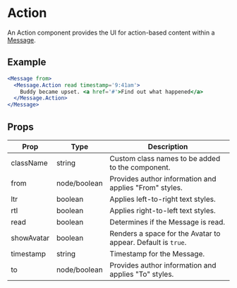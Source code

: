 # Action

An Action component provides the UI for action-based content within a [Message](./Message.md).


## Example

```jsx
<Message from>
  <Message.Action read timestamp='9:41am'>
    Buddy became upset. <a href='#'>Find out what happened</a>
  </Message.Action>
</Message>
```


## Props

| Prop | Type | Description |
| --- | --- | --- |
| className | string | Custom class names to be added to the component. |
| from | node/boolean | Provides author information and applies "From" styles. |
| ltr | boolean | Applies left-to-right text styles. |
| rtl | boolean | Applies right-to-left text styles. |
| read | boolean | Determines if the Message is read. |
| showAvatar | boolean | Renders a space for the Avatar to appear. Default is `true`. |
| timestamp | string | Timestamp for the Message. |
| to | node/boolean | Provides author information and applies "To" styles. |
